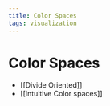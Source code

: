 ```yaml
---
title: Color Spaces
tags: visualization
---
```


# Color Spaces
- [[Divide Oriented]]
- [[Intuitive Color spaces]]






















